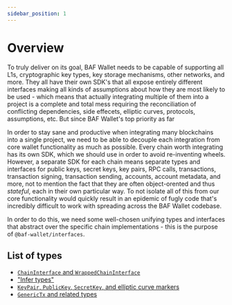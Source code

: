 ```yaml
---
sidebar_position: 1
---
```


# Overview

To truly deliver on its goal, BAF Wallet needs to be capable of supporting all L1s, cryptographic key types, key storage mechanisms, other networks, and more. They all have their own SDK's that all expose entirely different interfaces making all kinds of assumptions about how they are most likely to be used - which means that actually integrating multiple of them into a project is a complete and total mess requiring the reconciliation of conflicting dependencies, side effecets, elliptic curves, protocols, assumptions, etc. But since BAF Wallet's top priority as far 

In order to stay sane and productive when integrating many blockchains into a single project, we need to be able to decouple each integration from core wallet functionality as much as possible. Every chain worth integrating has its own SDK, which we should use in order to avoid re-inventing wheels. However, a separate SDK for each chain means separate types and interfaces for public keys, secret keys, key pairs, RPC calls, transactions, transaction signing, transaction sending, accounts, account metadata, and more, not to mention the fact that they are often object-orented and thus _stateful_, each in their own particular way. To not isolate all of this from our core functionality would quickly result in an epidemic of fugly code that's incredibly difficult to work with spreading across the BAF Wallet codebase.

In order to do this, we need some well-chosen unifying types and interfaces that abstract over the specific chain implementations - this is the purpose of `@baf-wallet/interfaces`.

## List of types


* [`ChainInterface` and `WrappedChainInterface`](chain_interface.md)
* ["Infer types"](infer_types.md)
* [`KeyPair`, `PublicKey`, `SecretKey`, and elliptic curve markers](key_pairs.md)
* [`GenericTx` and related types](tx.md)